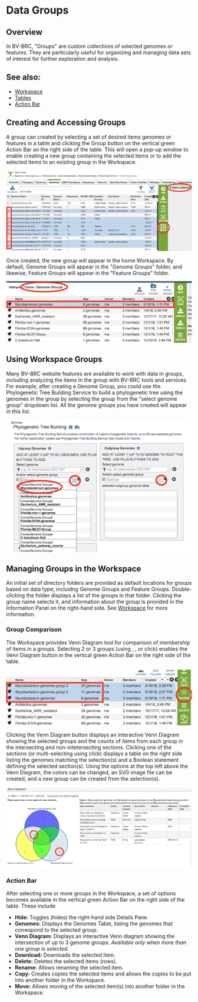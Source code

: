 # Data Groups

## Overview
In BV-BRC, "Groups" are custom collections of selected genomes or features. They are particularly useful for organizing and managing data sets of interest for further exploration and analysis.

## See also:
  * [Workspace](/quick_references/workspaces/workspace)
  * [Tables](/quick_references/tables)
  * [Action Bar](/quick_references/action_bar)

## Creating and Accessing Groups
A group can created by selecting a set of desired items genomes or features in a table and clicking the Group button on the vertical green Action Bar on the right side of the table. This will open a pop-up window to enable creating a new group containing the selected items or to add the selected items to an existing group in the Workspace.

![Creating a Group](../images/create_group.png)

Once created, the new group will appear in the home Workspace. By default, Genome Groups will appear in the "Genome Groups" folder, and likewise, Feature Groups will appear in the "Feature Groups" folder.

![Genome Group](../images/genome_group.png)

## Using Workspace Groups
Many BV-BRC website features are available to work with data in groups, including analyzing the items in the group with BV-BRC tools and services. For example, after creating a Genome Group, you could use the Phylogenetic Tree Building Service to build a phylogenetic tree using the genomes in the group by selecting the group from the "select genome group" dropdown list. All the genome groups you have created will appear in this list.

![Phylogenetic Tree Using Genome Group](../images/phylo_tree_genome_group.png)

## Managing Groups in the Workspace
An initial set of directory folders are provided as default locations for groups based on data type, incluidng Genome Groups and Feature Groups. Double-clicking the folder displays a list of the groups in that folder. Clicking the group name selects it, and information about the group is provided in the Information Panel on the right-hand side. See [Workspace](/quick_references/workspaces/workspace) for more information.

### Group Comparison
The Workspace provides Venn Diagram tool for comparison of membership of items in a groups. Selecting 2 or 3 groups (using <control>, <command>, or <shift> click) enables the Venn Diagram button in the vertical green Action Bar on the right side of the table. 

![Venn Diagram Button](../images/venn_diagram_action.png)

Clicking the Venn Diagram button displays an interactive Venn Diagram showing the selected groups and the counts of items from each group in the intersecting and non-intetersecting sections. Clicking one of the sections (or multi-selecting using <command> click) displays a table on the right side listing the genomes matching the selection(s) and a Boolean statement defining the selected section(s). Using the options at the top left above the Venn Diagram, the colors can be changed, an SVG image file can be created, and a new group can be created from the selection(s).

![Venn Diagram](../images/venn_diagram.png)

### Action Bar
After selecting one or more groups in the Workspace, a set of options becomes available in the vertical green Action Bar on the right side of the table.  These include

* **Hide:** Toggles (hides) the right-hand side Details Pane.
* **Genomes:** Displays the Genomes Table, listing the genomes that correspond to the selected group.
* **Venn Diagram:** Displays an interactive Venn diagram showing the intersection of up to 3 genome groups. *Available only when more than one group is selected.*
* **Download:** Downloads the selected item.
* **Delete:** Deletes the selected items (rows).
* **Rename:** Allows renaming the selected item.
* **Copy:** Creates copies the selected items and allows the copies to be put into another folder in the Workspace.
* **Move:** Allows moving of the selected item(s) into another folder in the Workspace.
